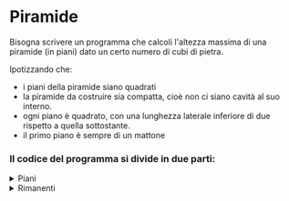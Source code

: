 # Piramide
Bisogna scrivere un programma che calcoli l'altezza massima di una piramide (in piani) dato un certo numero di cubi di pietra.

Ipotizzando che:

- i piani della piramide siano quadrati
- la piramide da costruire sia compatta, cioè non ci siano cavità al suo interno. 
- ogni piano è quadrato, con una lunghezza laterale inferiore di due rispetto a quella sottostante.
- il primo piano è sempre di un mattone

### Il codice del programma si divide in due parti:
<details>
<summary>Piani</summary>

```c#
public static int Piani(int mattoni) {
        int piani = 0;
        while (mattoni >= (2 * piani + 1) * (2 * piani + 1)) {
            piani++;
            mattoni -= (2 * piani - 1) * (2 * piani - 1);
        }
        return piani;
    }   
```

La prima parte, chiamata "Piani", prende in input un intero "mattoni" che rappresenta il numero totale di mattoni disponibili. Questa parte utilizza un ciclo while per incrementare il numero di piani finché ci sono abbastanza mattoni per costruire il prossimo livello di piani. Il numero di mattoni necessari per costruire un livello di piani è calcolato con la formula (2 * piani + 1) * (2 * piani + 1), dove "piani" rappresenta il numero di piani già costruiti. Quando non ci sono abbastanza mattoni per costruire il prossimo livello di piani, il metodo restituisce il numero di piani costruiti finora.
</details>

<details>
<summary>Rimanenti</summary>


```c#
public static int Rimanenti(int mattoni) {
        int piani = Piani(mattoni);
        int mattoniUsati = 0;
        for (int i = 1; i <= piani; i++) {
            mattoniUsati += (2 * i - 1) * (2 * i - 1);
        }
        return mattoni - mattoniUsati;
    }
```

La seconda parte, chiamata "Rimanenti", prende in input lo stesso intero "mattoni" del metodo precedente e utilizza il metodo "Piani" per calcolare il numero di piani costruiti. Successivamente, viene calcolato il numero di mattoni usati per costruire la piramide, sommando il numero di mattoni necessari per costruire ogni livello di piani fino al numero di piani calcolato. Il metodo restituisce la differenza tra il numero totale di mattoni e il numero di mattoni utilizzati per costruire la piramide.
</details>
